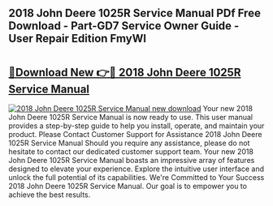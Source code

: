 ## 2018 John Deere 1025R Service Manual PDf Free Download - Part-GD7 Service Owner Guide - User Repair Edition FmyWl

# <h2><a href="http://bc89108.oget.top/?id=2018+John+Deere+1025R+Service+Manual">🔗Download New 👉🔴 2018 John Deere 1025R Service Manual</a></h2>

[![2018 John Deere 1025R Service Manual new download](https://i.imgur.com/5g1atiW.png)](http://bc89108.oget.top/?id=2018+John+Deere+1025R+Service+Manual)
Your new 2018 John Deere 1025R Service Manual is now ready to use. This user manual provides a step-by-step guide to help you install, operate, and maintain your product. Please Contact Customer Support for Assistance 2018 John Deere 1025R Service Manual Should you require any assistance, please do not hesitate to contact our dedicated customer support team. Your new 2018 John Deere 1025R Service Manual boasts an impressive array of features designed to elevate your experience. Explore the intuitive user interface and unlock the full potential of its capabilities. We're Committed to Your Success 2018 John Deere 1025R Service Manual. Our goal is to empower you to achieve the best results.
